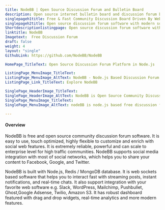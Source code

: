 ```yaml
---
title: NodeBB | Open Source Discussion Forum and Bulletin Board
description: Open source internet bulletin board and discussion forum building software featured with streaming posts, instant notifications, and real-time chat.
singlepageh1title: Free & Fast Community Discussion Board Driven By Web Sockets
singlepageh2title: Open source discussion forum software with modern social web features for building communities. Promote product brand and create awareness by engaging audience.
Shortdescriptionlistingpage: Open source discussion forum software with modern social web features for building communities. Promote product brand and create awareness by engaging audience.
linktitle: NodeBB
Imagetext:  Free Discussion Forum 
draft: false
weight: 4
layout: "single"
GithubLink: https://github.com/NodeBB/NodeBB

HomePage_TitleText: Open Source Discussion Forum Platform in Node.js

ListingPage_MenuImage_TitleText: 
ListingPage_MenuImage_AltText: NodeBB - Node.js Based Discussion Forum with Streaming Posts
ListingPage_Link_TitleText: Explore NodeBB

SinglePage_HeaderImage_TitleText: 
SinglePage_HeaderImage_AltText: NodeBB is Open Source Community Discussion Board Software
SinglePage_MenuImage_TitleText: 
SinglePage_MenuImage_AltText: nodeBB is node.js based free discussion forum software

---
```


#### Overview

NodeBB is free and open source community discussion forum software. It is easy to use, touch optimized, highly flexible to customize and enrich with social web features. It is extremely reliable, powerful and can scale to enterprise level for high traffic communities. NodeBB supports social media integration with most of social networks, which helps you to share your content to Facebook, Google, and Twitter.

NodeBB is built with Node.js, Redis / MongoDB database. It is web sockets based software that helps you to interact fast with streaming posts, instant notifications, and real-time chats. It also support integration with your favorite web software e.g. Slack, WordPress, Mailchimp, Pushbullet, Ghost,Google Adsense, Twilio, Amazon S3. It has robust dashboard featured with drag and drop widgets, real-time analytics and more modern features.